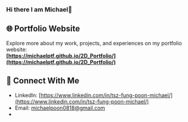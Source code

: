 ### Hi there I am Michael👋
## 🌐 Portfolio Website
Explore more about my work, projects, and experiences on my portfolio website:  
**[https://michaelptf.github.io/2D_Portfolio/](https://michaelptf.github.io/2D_Portfolio/)**

## 🤝 Connect With Me
- LinkedIn: [https://www.linkedin.com/in/tsz-fung-poon-michael/](https://www.linkedin.com/in/tsz-fung-poon-michael/)
- Email: michaelpoon0818@gmail.com
- 
<!--
**michaelptf/michaelptf** is a ✨ _special_ ✨ repository because its `README.md` (this file) appears on your GitHub profile.

Here are some ideas to get you started:

- 🔭 I’m currently working on starbuks
- 🌱 I’m currently learning computer engineering
- 👯 I’m looking to collaborate on ...
- 🤔 I’m looking for help with ...
- 💬 Ask me about ...
- 📫 How to reach me: ...
- 😄 Pronouns: ...
- ⚡ Fun fact: i love playing computer games
-->
